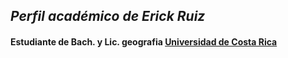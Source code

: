 ## ***Perfil académico de Erick Ruiz***

#### Estudiante de Bach. y Lic. geografia [Universidad de Costa Rica](https://www.ucr.ac.cr/)

[](Oso_panda.jpg)